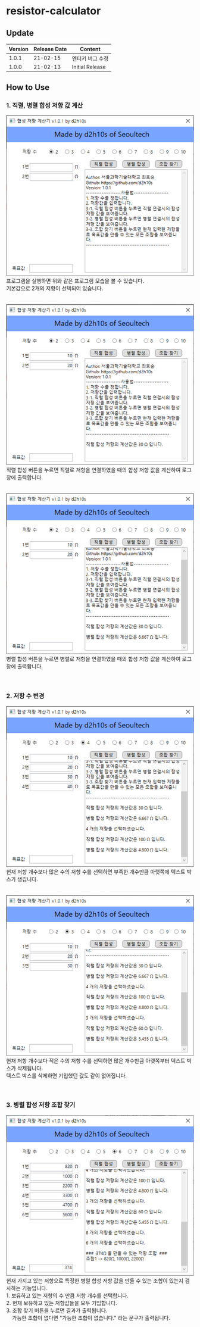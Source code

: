 # resistor-calculator
## Update
|Version|Release Date|Content|
|------|------------|-------|
|1.0.1|21-02-15|엔터키 버그 수정|
|1.0.0|21-02-13|Initial Release|
## How to Use
### 1. 직렬, 병렬 합성 저항 값 계산
<p>
  <img src="https://github.com/d2h10s/resistance_calculator/blob/main/img/K-001.png"><br>
  프로그램을 실행하면 위와 같은 프로그램 모습을 볼 수 있습니다.<br>
  기본값으로 2개의 저항이 선택되어 있습니다.<br><br><br>
  <img src="https://github.com/d2h10s/resistance_calculator/blob/main/img/K-002.png"><br>
  직렬 합성 버튼을 누르면 직렬로 저항을 연결하였을 때의 합성 저항 값을 계산하여 로그창에 출력합니다.<br><br><br>
  <img src="https://github.com/d2h10s/resistance_calculator/blob/main/img/K-003.png"><br>
  병렬 합성 버튼을 누르면 병렬로 저항을 연결하였을 때의 합성 저항 값을 계산하여 로그창에 출력합니다.<br><br><br>
</p>

### 2. 저항 수 변경
<p>
  <img src="https://github.com/d2h10s/resistance_calculator/blob/main/img/K-005.png"><br>
  현재 저항 개수보다 많은 수의 저항 수를 선택하면 부족한 개수만큼 아랫쪽에 텍스트 박스가 생깁니다.<br><br><br>
  <img src="https://github.com/d2h10s/resistance_calculator/blob/main/img/K-006.png"><br>
  현재 저항 개수보다 적은 수의 저항 수를 선택하면 많은 개수만큼 아랫쪽부터 텍스트 박스가 삭제됩니다.<br>
  텍스트 박스를 삭제하면 기입했던 값도 같이 없어집니다.<br><br><br>
</p>

### 3. 병렬 합성 저항 조합 찾기
<p>
  <img src="https://github.com/d2h10s/resistance_calculator/blob/main/img/K-007.png"><br>
  현재 가지고 있는 저항으로 특정한 병렬 합성 저항 값을 만들 수 있는 조합이 있는지 검사하는 기능입니다.<br>
  1. 보유하고 있는 저항의 수 만큼 저항 개수를 선택합니다.<br>
  2. 현재 보유하고 있는 저항값들을 모두 기입합니다.<br>
  3. 조합 찾기 버튼을 누르면 결과가 출력됩니다.<br>
  &nbsp;&nbsp;&nbsp;&nbsp;가능한 조합이 없다면 "가능한 조합이 없습니다." 라는 문구가 출력됩니다.<br>
</p>
